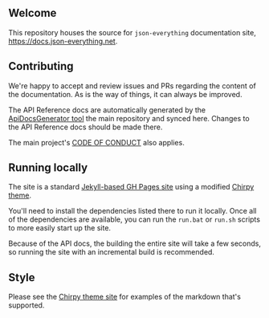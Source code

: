 ## Welcome

This repository houses the source for `json-everything` documentation site, https://docs.json-everything.net.

## Contributing

We're happy to accept and review issues and PRs regarding the content of the documentation.  As is the way of things, it can always be improved.

The API Reference docs are automatically generated by the [ApiDocsGenerator tool](https://github.com/json-everything/json-everything/tree/master/tools/ApiDocsGenerator) the main repository and synced here.  Changes to the API Reference docs should be made there.

The main project's [CODE OF CONDUCT](https://github.com/json-everything/json-everything/blob/master/CODE_OF_CONDUCT.md) also applies.

## Running locally

The site is a standard [Jekyll-based GH Pages site](https://docs.github.com/en/pages/setting-up-a-github-pages-site-with-jekyll) using a modified [Chirpy theme](https://chirpy.cotes.page/).

You'll need to install the dependencies listed there to run it locally.  Once all of the dependencies are available, you can run the `run.bat` or `run.sh` scripts to more easily start up the site.

Because of the API docs, the building the entire site will take a few seconds, so running the site with an incremental build is recommended.

## Style

Please see the [Chirpy theme site](https://chirpy.cotes.page/) for examples of the markdown that's supported.
